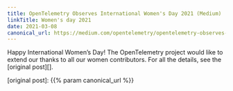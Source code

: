 ```yaml
---
title: OpenTelemetry Observes International Women's Day 2021 (Medium)
linkTitle: Women's day 2021
date: 2021-03-08
canonical_url: https://medium.com/opentelemetry/opentelemetry-observes-international-womens-day-2021-4493a157f119
---
```


Happy International Women’s Day! The OpenTelemetry project would like to extend
our thanks to all our women contributors. For all the details, see the [original post][].

[original post]: {{% param canonical_url %}}

